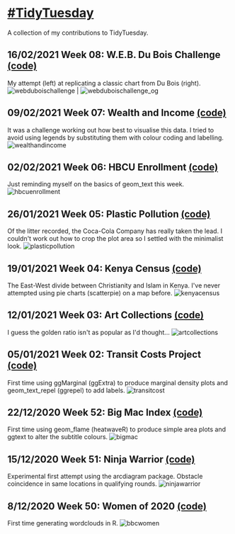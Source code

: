 # [#TidyTuesday](https://github.com/rfordatascience/tidytuesday)
A collection of my contributions to TidyTuesday.

## 16/02/2021 Week 08: W.E.B. Du Bois Challenge [(code)](https://github.com/AndyABaker/TidyTuesday/blob/main/2021_week08_webduboischallenge.R)
My attempt (left) at replicating a classic chart from Du Bois (right).
![webduboischallenge](https://github.com/AndyABaker/TidyTuesday/blob/main/2021_week08_webduboischallenge.jpeg) | ![webduboischallenge_og](https://github.com/ajstarks/dubois-data-portraits/blob/master/challenge/challenge04/original-plate-51.jpg)

## 09/02/2021 Week 07: Wealth and Income [(code)](https://github.com/AndyABaker/TidyTuesday/blob/main/2021_week07_wealthandincome.R)
It was a challenge working out how best to visualise this data. I tried to avoid using legends by substituting them with colour coding and labelling.
![wealthandincome](https://github.com/AndyABaker/TidyTuesday/blob/main/2021_week07_wealthandincome.jpeg)

## 02/02/2021 Week 06: HBCU Enrollment [(code)](https://github.com/AndyABaker/TidyTuesday/blob/main/2021_week06_hbcuenrollment.R)
Just reminding myself on the basics of geom_text this week.
![hbcuenrollment](https://github.com/AndyABaker/TidyTuesday/blob/main/2021_week06_hbcuenrollment.jpeg)

## 26/01/2021 Week 05: Plastic Pollution [(code)](https://github.com/AndyABaker/TidyTuesday/blob/main/2021_week05_plasticpollution.R)
Of the litter recorded, the Coca-Cola Company has really taken the lead. I couldn't work out how to crop the plot area so I settled with the minimalist look.
![plasticpollution](https://github.com/AndyABaker/TidyTuesday/blob/main/2021_week05_plasticpollution.jpeg)

## 19/01/2021 Week 04: Kenya Census [(code)](https://github.com/AndyABaker/TidyTuesday/blob/main/2021_week04_kenyacensus.R)
The East-West divide between Christianity and Islam in Kenya. I've never attempted using pie charts (scatterpie) on a map before.
![kenyacensus](https://github.com/AndyABaker/TidyTuesday/blob/main/2021_week04_kenyacensus.jpeg)

## 12/01/2021 Week 03: Art Collections [(code)](https://github.com/AndyABaker/TidyTuesday/blob/main/2021_week03_artcollections.R)
I guess the golden ratio isn't as popular as I'd thought...
![artcollections](https://github.com/AndyABaker/TidyTuesday/blob/main/2021_week03_artcollections.jpeg)

## 05/01/2021 Week 02: Transit Costs Project [(code)](https://github.com/AndyABaker/TidyTuesday/blob/main/2021_week01_transitcost.R)
First time using ggMarginal (ggExtra) to produce marginal density plots and geom_text_repel (ggrepel) to add labels.
![transitcost](https://github.com/AndyABaker/TidyTuesday/blob/main/2021_week01_transitcosts.jpeg)

## 22/12/2020 Week 52: Big Mac Index [(code)](https://github.com/AndyABaker/TidyTuesday/blob/main/2020_week52_bigmac.R)
First time using geom_flame (heatwaveR) to produce simple area plots and ggtext to alter the subtitle colours.
![bigmac](https://github.com/AndyABaker/TidyTuesday/blob/main/2020_week52_bigmac.jpeg)

## 15/12/2020 Week 51: Ninja Warrior [(code)](https://github.com/AndyABaker/TidyTuesday/blob/main/2020_week51_ninjawarrior.R)
Experimental first attempt using the arcdiagram package. Obstacle coincidence in same locations in qualifying rounds.
![ninjawarrior](https://github.com/AndyABaker/TidyTuesday/blob/main/2020_week51_ninjawarrior.png)

## 8/12/2020 Week 50: Women of 2020 [(code)](https://github.com/AndyABaker/TidyTuesday/blob/main/2020_week50_bbcwomen.R)
First time generating wordclouds in R.
![bbcwomen](https://github.com/AndyABaker/TidyTuesday/blob/main/2020_week50_bbcwomen.jpeg)

